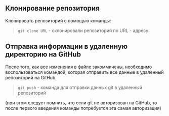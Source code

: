 ## Клонирование репозитория 

Клонировать репозиторий с помощью команды:  
> `git clone URL` - склонировали репозиторий по URL - адресу

## Отправка информации в удаленную директорию на GitHub

После того, как все изменения в файле закоммичены, необходимо воспользоваться командой, которая отправить все данные в удаленный репозиторий на GitHub

> `git push` - команда для отправки данных git в удаленный репозиторий

(при этом следует помнить, что если git не авторизован на GitHub, то после первого введения команды потребуется эта самая авторизация)

